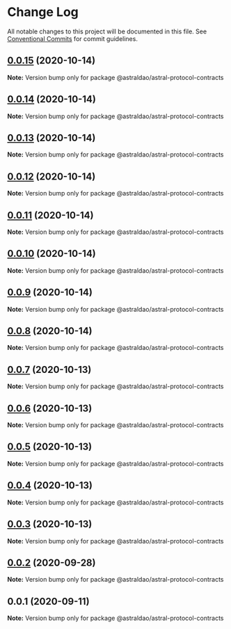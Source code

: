 # Change Log

All notable changes to this project will be documented in this file.
See [Conventional Commits](https://conventionalcommits.org) for commit guidelines.

## [0.0.15](https://github.com/astralDAO/astralprotocol/compare/@astraldao/astral-protocol-contracts@0.0.14...@astraldao/astral-protocol-contracts@0.0.15) (2020-10-14)

**Note:** Version bump only for package @astraldao/astral-protocol-contracts





## [0.0.14](https://github.com/astralDAO/astralprotocol/compare/@astraldao/astral-protocol-contracts@0.0.13...@astraldao/astral-protocol-contracts@0.0.14) (2020-10-14)

**Note:** Version bump only for package @astraldao/astral-protocol-contracts





## [0.0.13](https://github.com/astralDAO/astralprotocol/compare/@astraldao/astral-protocol-contracts@0.0.12...@astraldao/astral-protocol-contracts@0.0.13) (2020-10-14)

**Note:** Version bump only for package @astraldao/astral-protocol-contracts





## [0.0.12](https://github.com/astralDAO/astralprotocol/compare/@astraldao/astral-protocol-contracts@0.0.11...@astraldao/astral-protocol-contracts@0.0.12) (2020-10-14)

**Note:** Version bump only for package @astraldao/astral-protocol-contracts





## [0.0.11](https://github.com/astralDAO/astralprotocol/compare/@astraldao/astral-protocol-contracts@0.0.10...@astraldao/astral-protocol-contracts@0.0.11) (2020-10-14)

**Note:** Version bump only for package @astraldao/astral-protocol-contracts





## [0.0.10](https://github.com/astralDAO/astralprotocol/compare/@astraldao/astral-protocol-contracts@0.0.9...@astraldao/astral-protocol-contracts@0.0.10) (2020-10-14)

**Note:** Version bump only for package @astraldao/astral-protocol-contracts





## [0.0.9](https://github.com/astralDAO/astralprotocol/compare/@astraldao/astral-protocol-contracts@0.0.8...@astraldao/astral-protocol-contracts@0.0.9) (2020-10-14)

**Note:** Version bump only for package @astraldao/astral-protocol-contracts





## [0.0.8](https://github.com/astralDAO/astralprotocol/compare/@astraldao/astral-protocol-contracts@0.0.7...@astraldao/astral-protocol-contracts@0.0.8) (2020-10-14)

**Note:** Version bump only for package @astraldao/astral-protocol-contracts





## [0.0.7](https://github.com/astralDAO/astralprotocol/compare/@astraldao/astral-protocol-contracts@0.0.6...@astraldao/astral-protocol-contracts@0.0.7) (2020-10-13)

**Note:** Version bump only for package @astraldao/astral-protocol-contracts





## [0.0.6](https://github.com/astralDAO/astralprotocol/compare/@astraldao/astral-protocol-contracts@0.0.5...@astraldao/astral-protocol-contracts@0.0.6) (2020-10-13)

**Note:** Version bump only for package @astraldao/astral-protocol-contracts





## [0.0.5](https://github.com/astralDAO/astralprotocol/compare/@astraldao/astral-protocol-contracts@0.0.4...@astraldao/astral-protocol-contracts@0.0.5) (2020-10-13)

**Note:** Version bump only for package @astraldao/astral-protocol-contracts





## [0.0.4](https://github.com/astralDAO/astralprotocol/compare/@astraldao/astral-protocol-contracts@0.0.3...@astraldao/astral-protocol-contracts@0.0.4) (2020-10-13)

**Note:** Version bump only for package @astraldao/astral-protocol-contracts





## [0.0.3](https://github.com/astralDAO/astralprotocol/compare/@astraldao/astral-protocol-contracts@0.0.2...@astraldao/astral-protocol-contracts@0.0.3) (2020-10-13)

**Note:** Version bump only for package @astraldao/astral-protocol-contracts





## [0.0.2](https://github.com/astralDAO/astralprotocol/compare/@astraldao/astral-protocol-contracts@0.0.1...@astraldao/astral-protocol-contracts@0.0.2) (2020-09-28)

**Note:** Version bump only for package @astraldao/astral-protocol-contracts





## 0.0.1 (2020-09-11)

**Note:** Version bump only for package @astraldao/astral-protocol-contracts
